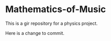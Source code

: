 Mathematics-of-Music
====================
This is a gir repository for a physics project.


Here is a change to commit.
